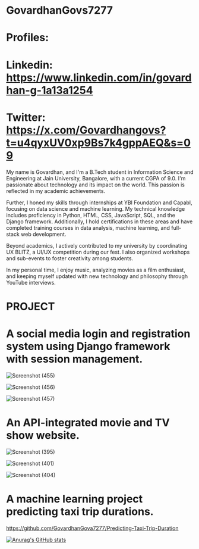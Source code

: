 # GovardhanGovs7277

# Profiles:
# Linkedin: https://www.linkedin.com/in/govardhan-g-1a13a1254
# Twitter: https://x.com/Govardhangovs?t=u4qyxUV0xp9Bs7k4gppAEQ&s=09


My name is Govardhan, and I'm a B.Tech student in Information Science and Engineering at Jain University, Bangalore, with a current CGPA of 9.0.
I'm passionate about technology and its impact on the world. This passion is reflected in my academic achievements.

Further, I honed my skills through internships at YBI Foundation and Capabl, focusing on data science and machine learning. 
My technical knowledge includes proficiency in Python, HTML, CSS, JavaScript, SQL, and the Django framework. Additionally, 
I hold certifications in these areas and have completed training courses in data analysis, machine learning, and full-stack web development.

Beyond academics, I actively contributed to my university by coordinating UX BLITZ, a UI/UX competition during our fest. 
I also organized workshops and sub-events to foster creativity among students.

In my personal time, I enjoy music, analyzing movies as a film enthusiast, and keeping myself updated with new technology and philosophy 
through YouTube interviews.

# PROJECT
# A social media login and registration system using Django framework with session management.

![Screenshot (455)](https://github.com/GovardhanGova7277/GovardhanGovs7277/assets/137605970/3482d156-2bd8-42bb-9519-8ef1eec4d626)

![Screenshot (456)](https://github.com/GovardhanGova7277/GovardhanGovs7277/assets/137605970/a3bd23b7-62f3-4d84-8c1f-d3e3ecb0cff1)

![Screenshot (457)](https://github.com/GovardhanGova7277/GovardhanGovs7277/assets/137605970/299aa200-b0b0-422f-a891-4bb59899d504)

# An API-integrated movie and TV show website.

![Screenshot (395)](https://github.com/GovardhanGova7277/GovardhanGovs7277/assets/137605970/a3033375-88a0-483f-b7f4-bb452661f917)

![Screenshot (401)](https://github.com/GovardhanGova7277/GovardhanGovs7277/assets/137605970/3b1db9d8-9a23-423c-855a-0b6cad68aa20)

![Screenshot (404)](https://github.com/GovardhanGova7277/GovardhanGovs7277/assets/137605970/31a2760c-9d61-44dc-a4f5-aa7f853b9ce8)

# A machine learning project predicting taxi trip durations.

https://github.com/GovardhanGova7277/Predicting-Taxi-Trip-Duration

[![Anurag's GitHub stats](https://github-readme-stats.vercel.app/api?username=GovardhanGova7277)](https://github.com/anuraghazra/github-readme-stats)
